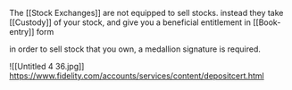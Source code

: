 The [[Stock Exchanges]] are not equipped to sell stocks. instead they take [[Custody]] of your stock, and give you a beneficial entitlement in [[Book-entry]] form

in order to sell stock that you own, a medallion signature is required.

![[Untitled 4 36.jpg]]
https://www.fidelity.com/accounts/services/content/depositcert.html
